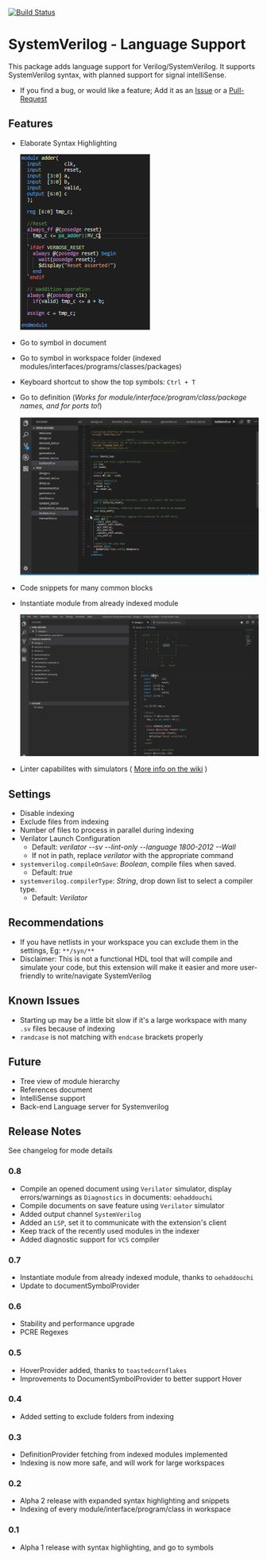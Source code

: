 [![Build Status](https://dev.azure.com/CPS-External/VSCode-SystemVerilog/_apis/build/status/VSCode-SystemVerilog%20Github?branchName=master)](https://dev.azure.com/CPS-External/VSCode-SystemVerilog/_build/latest?definitionId=5&branchName=master)

# SystemVerilog - Language Support 

This package adds language support for Verilog/SystemVerilog. It supports SystemVerilog syntax, with planned support for signal intelliSense.

- If you find a bug, or would like a feature; Add it as an [Issue](https://github.com/eirikpre/VSCode-SystemVerilog/issues) or a [Pull-Request](https://github.com/eirikpre/VSCode-SystemVerilog/pulls)

## Features
- Elaborate Syntax Highlighting

    ![syntax_example](docs/syntax_example_adder.PNG)
- Go to symbol in document
- Go to symbol in workspace folder (indexed modules/interfaces/programs/classes/packages)
- Keyboard shortcut to show the top symbols: `Ctrl + T`
- Go to definition (_Works for module/interface/program/class/package names, and for ports to!_)

    ![goToDef_example](docs/goToDef_demo.gif)

- Code snippets for many common blocks
- Instantiate module from already indexed module

    ![moduleInit_example](docs/moduleInit_demo.gif)

- Linter capabilites with simulators ( [More info on the wiki](https://github.com/eirikpre/VSCode-SystemVerilog/wiki) )

## Settings
- Disable indexing
- Exclude files from indexing
- Number of files to process in parallel during indexing
- Verilator Launch Configuration
  * Default: _verilator --sv --lint-only --language 1800-2012 --Wall_
  * If not in path, replace _verilator_ with the appropriate command
- `systemverilog.compileOnSave`: _Boolean_, compile files when saved.
  * Default: *true*
- `systemverilog.compilerType`: _String_, drop down list to select a compiler type.
  * Default: *Verilator*

## Recommendations
- If you have netlists in your workspace you can exclude them in the settings, Eg: `**/syn/**`
- Disclaimer: This is not a functional HDL tool that will compile and simulate your code, but this extension will make it easier and more user-friendly to write/navigate SystemVerilog

## Known Issues
- Starting up may be a little bit slow if it's a large workspace with many `.sv` files because of indexing
- `randcase` is not matching with `endcase` brackets properly

## Future
- Tree view of module hierarchy
- References document
- IntelliSense support
- Back-end Language server for Systemverilog

## Release Notes
See changelog for mode details
### 0.8
- Compile an opened document using `Verilator` simulator, display errors/warnings as `Diagnostics` in documents: `oehaddouchi`
- Compile documents on save feature using `Verilator` simulator
- Added output channel `SystemVerilog`
- Added an `LSP`, set it to communicate with the extension's client
- Keep track of the recently used modules in the indexer
- Added diagnostic support for `VCS` compiler
### 0.7
- Instantiate module from already indexed module, thanks to `oehaddouchi`
- Update to documentSymbolProvider
### 0.6
- Stability and performance upgrade
- PCRE Regexes
### 0.5
- HoverProvider added, thanks to `toastedcornflakes`
- Improvements to DocumentSymbolProvider to better support Hover
### 0.4
- Added setting to exclude folders from indexing
### 0.3
- DefinitionProvider fetching from indexed modules implemented
- Indexing is now more safe, and will work for large workspaces
### 0.2
- Alpha 2 release with expanded syntax highlighting and snippets
- Indexing of every module/interface/program/class in workspace
### 0.1
- Alpha 1 release with syntax highlighting, and go to symbols

